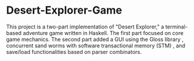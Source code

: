 # Desert-Explorer-Game
This project is a two-part implementation of "Desert Explorer," a terminal-based adventure game written in Haskell. The first part focused on core game mechanics. The second part added a GUI using the Gloss library , concurrent sand worms with software transactional memory (STM) , and save/load functionalities based on parser combinators.
